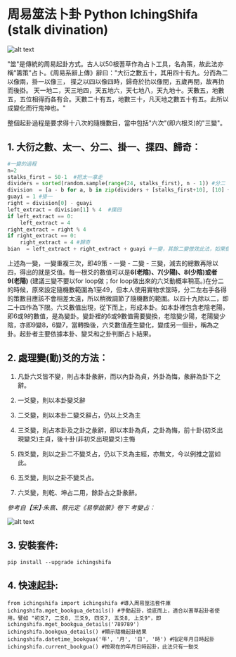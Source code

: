 # 周易筮法卜卦 Python IchingShifa (stalk divination)

![alt text](https://upload.wikimedia.org/wikipedia/commons/a/af/French_Polished_Yarrow_stalks_from_LPKaster.jpg "Stalk divination")

"筮"是傳統的周易起卦方式。古人以50根蓍草作為占卜工具，名為策，故此法亦稱"籌策"占卜。《周易系辭上傳》辭曰："大衍之數五十，其用四十有九。分而為二以像兩，掛一以像三， 揲之以四以像四時，歸奇於扐以像閏，五歲再閏，故再扐而後掛。 天一地二，天三地四，天五地六，天七地八，天九地十。天數五，地數五，五位相得而各有合。天數二十有五，地數三十，凡天地之數五十有五。此所以成變化而行鬼神也。"

整個起卦過程是要求得十八次的隨機數目，當中包括"六次"(即六根爻)的"三變"。

## **1. 大衍之數、太一、分二、掛一、揲四、歸奇**︰

```python
#一變的過程
n=2
stalks_first = 50-1  #把太一拿走
dividers = sorted(random.sample(range(24, stalks_first), n - 1)) #分二
division  = [a - b for a, b in zip(dividers + [stalks_first+10], [10] + dividers)]
guayi = 1 #掛一
right = division[0] - guayi 
left_extract = division[1] % 4  #揲四
if left_extract == 0:
    left_extract = 4
right_extract = right % 4
if right_extract == 0:
    right_extract = 4 #歸奇
bian  = left_extract + right_extract + guayi #一變，其餘二變倣效此法，如果做for loop 這裡的掛一可以拿走，不用加上。
```
上述為一變，一變重複三次，即49策 - 一變 - 二變 - 三變，減去的總數再除以四，得出的就是爻值。每一根爻的數值可以是**6(老陰)、7(少陽)、8(少陰)或者 9(老陽)** (建議三變不要以for loop做；for loop做出來的六爻動概率稍高。)在分二的時候，原來設定隨機數範圍為1至49，但本人使用實物求筮時，分二左右手各得的策數目應該不會相差太遠，所以稍微調節了隨機數的範圍。以四十九除以二，即二十四作為下限。六爻數值出現，從下而上，形成本卦。如本卦裡包含老陰老陽，即6或9的數值，是為變卦。變卦裡的6或9數值需要變換，老陰變少陽，老陽變少陰，亦即9變8，6變7，當轉換後，六爻數值產生變化，變成另一個卦，稱為之卦。起卦者主要依據本卦、變爻和之卦判斷占卜結果。

## **2. 處理變(動)爻的方法︰**

1. 凡卦六爻皆不變，則占本卦彖辭，而以內卦為貞，外卦為悔，彖辭為卦下之辭。

2. 一爻變，則以本卦變爻辭

3. 二爻變，則以本卦二變爻辭占，仍以上爻為主

4. 三爻變，則占本卦及之卦之彖辭，即以本卦為貞，之卦為悔，前十卦(初爻出現變爻)主貞，後十卦(非初爻出現變爻)主悔

5. 四爻變，則以之卦二不變爻占，仍以下爻為主經，亦無文，今以例推之當如此。

6. 五爻變，則以之卦不變爻占。

7. 六爻變，則乾、坤占二用，餘卦占之卦彖辭。

_參考自【宋】‧朱熹、蔡元定《易學啟蒙》卷下 考變占︰_


![alt text](https://github.com/kentang2017/iching_shifa/blob/master/data/results.png?raw=true)



## **3. 安裝套件**:
```
pip install --upgrade ichingshifa
```

## **4. 快速起卦**:
```
from ichingshifa import ichingshifa #導入周易筮法套件庫
ichingshifa.mget_bookgua_details() #手動起卦，從底而上，適合以蓍草起卦者使用，譬如 "初爻7, 二爻8, 三爻9, 四爻7, 五爻8, 上爻9"，即 ichingshifa.mget_bookgua_details('789789')
ichingshifa.bookgua_details() #顯示隨機起卦結果
ichingshifa.datetime_bookgua('年', '月', '日', '時') #指定年月日時起卦
ichingshifa.current_bookgua() #按現在的年月日時起卦，此法只有一動爻

```

